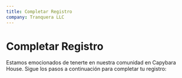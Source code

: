 ```yaml
---
title: Completar Registro
company: Tranquera LLC
---
```


# Completar Registro

Estamos emocionados de tenerte en nuestra comunidad en Capybara House. Sigue los pasos a continuación para completar tu registro: